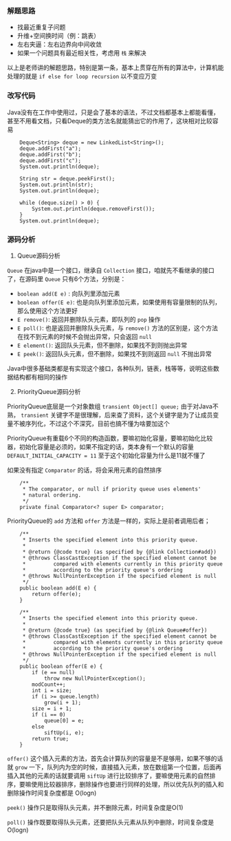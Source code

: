 ### 解题思路

- 找最近重复子问题
- 升维+空间换时间（例：跳表）
- 左右夹逼：左右边界向中间收敛
- 如果一个问题具有最近相关性，考虑用 `栈` 来解决

以上是老师讲的解题思路，特别是第一条，基本上贯穿在所有的算法中，计算机能处理的就是 `if else for loop recursion` 以不变应万变

### 改写代码

Java没有在工作中使用过，只是会了基本的语法，不过文档都基本上都能看懂，甚至不用看文档，只看Deque的类方法名就能猜出它的作用了，这块相对比较容易

```
    Deque<String> deque = new LinkedList<String>();
    deque.addFirst("a"); 
    deque.addFirst("b"); 
    deque.addFirst("c"); 
    System.out.println(deque);

    String str = deque.peekFirst(); 
    System.out.println(str); 
    System.out.println(deque);

    while (deque.size() > 0) {
        System.out.println(deque.removeFirst()); 
    }
    System.out.println(deque);
```

### 源码分析

1) Queue源码分析

`Queue` 在java中是一个接口，继承自 `Collection` 接口，咱就先不看继承的接口了，在源码里 `Queue` 只有6个方法，分别是：

- `boolean add(E e)` : 向队列里添加元素
- `boolean offer(E e)`: 也是向队列里添加元素，如果使用有容量限制的队列，那么使用这个方法更好
- `E remove()`: 返回并删除队头元素，即队列的 `pop` 操作
- `E poll()`: 也是返回并删除队头元素，与 `remove()` 方法的区别是，这个方法在找不到元素的时候不会抛出异常，只会返回 `null`
- `E element()`: 返回队头元素，但不删除，如果找不到则抛出异常
- `E peek()`: 返回队头元素，但不删除，如果找不到则返回 `null` 不抛出异常

Java中很多基础类都是有实现这个接口，各种队列，链表，栈等等，说明这些数据结构都有相同的操作

2) PriorityQueue源码分析

PriorityQueue底层是一个对象数组 `transient Object[] queue;` 由于对Java不熟， `transient` 关键字不是很理解，后来查了资料，这个关键字是为了让成员变量不被序列化，不过这个不深究，目前也搞不懂为啥要加这个

PriorityQueue有重载6个不同的构造函数，要嘛初始化容量，要嘛初始化比较器，初始化容量是必须的，如果不指定的话，类本身有一个默认的容量 `DEFAULT_INITIAL_CAPACITY = 11` 至于这个初始化容量为什么是11就不懂了

如果没有指定 `Comparator` 的话，将会采用元素的自然排序

```
    /**
     * The comparator, or null if priority queue uses elements'
     * natural ordering.
     */
    private final Comparator<? super E> comparator;
```

PriorityQueue的 `add` 方法和 `offer` 方法是一样的，实际上是前者调用后者；

```
    /**
     * Inserts the specified element into this priority queue.
     *
     * @return {@code true} (as specified by {@link Collection#add})
     * @throws ClassCastException if the specified element cannot be
     *         compared with elements currently in this priority queue
     *         according to the priority queue's ordering
     * @throws NullPointerException if the specified element is null
     */
    public boolean add(E e) {
        return offer(e);
    }

    /**
     * Inserts the specified element into this priority queue.
     *
     * @return {@code true} (as specified by {@link Queue#offer})
     * @throws ClassCastException if the specified element cannot be
     *         compared with elements currently in this priority queue
     *         according to the priority queue's ordering
     * @throws NullPointerException if the specified element is null
     */
    public boolean offer(E e) {
        if (e == null)
            throw new NullPointerException();
        modCount++;
        int i = size;
        if (i >= queue.length)
            grow(i + 1);
        size = i + 1;
        if (i == 0)
            queue[0] = e;
        else
            siftUp(i, e);
        return true;
    }
```

`offer()` 这个插入元素的方法，首先会计算队列的容量是不是够用，如果不够的话就 `grow` 一下，队列内为空的时候，直接插入元素，放在数组第一个位置，后面再插入其他的元素的话就要调用 `siftUp` 进行比较排序了，要嘛使用元素的自然排序，要嘛使用比较器排序，删除操作也要进行同样的处理，所以优先队列的插入和删除操作时间复杂度都是 O(logn)

`peek()` 操作只是取得队头元素，并不删除元素，时间复杂度是O(1)

`poll()` 操作既要取得队头元素，还要把队头元素从队列中删除，时间复杂度是O(logn) 
